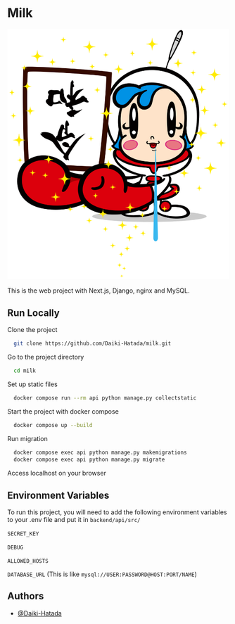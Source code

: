 # Milk

![Oh! Super Milkchan](./img/hero.svg)

This is the web project with Next.js, Django, nginx and MySQL.


## Run Locally

Clone the project

```bash
  git clone https://github.com/Daiki-Hatada/milk.git
```

Go to the project directory

```bash
  cd milk
```

Set up static files

```bash
  docker compose run --rm api python manage.py collectstatic
```

Start the project with docker compose

```bash
  docker compose up --build
```

Run migration

```bash
  docker compose exec api python manage.py makemigrations
  docker compose exec api python manage.py migrate
```

Access localhost on your browser


## Environment Variables

To run this project, you will need to add the following environment variables to your .env file and put it in `backend/api/src/`

`SECRET_KEY`

`DEBUG`

`ALLOWED_HOSTS`

`DATABASE_URL` (This is like `mysql://USER:PASSWORD@HOST:PORT/NAME`)


## Authors

- [@Daiki-Hatada](https://github.com/Daiki-Hatada)

  